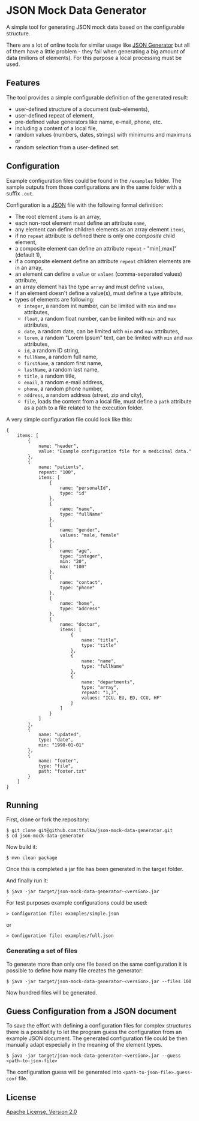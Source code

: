 # JSON Mock Data Generator

A simple tool for generating JSON mock data based on the configurable structure.

There are a lot of online tools for similar usage like [JSON Generator](http://www.json-generator.com) but all of them have a little problem - they fail when generating a big amount of data (milions of elements). For this purpose a local processing must be used.

## Features

The tool provides a simple configurable definition of the generated result:

- user-defined structure of a document (sub-elements),
- user-defined repeat of element,
- pre-defined value generators like name, e-mail, phone, etc.
- including a content of a local file,
- random values (numbers, dates, strings) with minimums and maximuns or
- random selection from a user-defined set.

## Configuration

Example configuration files could be found in the `/examples` folder.
The sample outputs from those configurations are in the same folder with a suffix `.out`.

Configuration is a [JSON](http://www.json.org) file with the following formal definition:

- The root element `items` is an array,
- each non-root element must define an attribute `name`,
- any element can define children elements as an array element `items`,
- if no `repeat` attribute is defined there is only one *composite* child element,
- a composite element can define an attribute `repeat` - "min[,max]" (default 1),
- if a composite element define an attribute `repeat` children elements are in an array,
- an element can define a `value` or `values` (comma-separated values) attribute,
- an array element has the type `array` and must define `values`,
- if an element doesn't define a value(s), must define a `type` attribute,
- types of elements are following:
	- `integer`, a random int number, can be limited with `min` and `max` attributes,
	- `float`, a random float number, can be limited with `min` and `max` attributes,
	- `date`, a random date, can be limited with `min` and `max` attributes,
	- `lorem`, a random "Lorem Ipsum" text, can be limited with `min` and `max` attributes,
	- `id`, a random ID string, 
	- `fullName`, a random full name,
	- `firstName`, a random first name,
	- `lastName`, a random last name,
	- `title`, a random title,
	- `email`, a random e-mail address,
	- `phone`, a random phone number,
	- `address`, a random address (street, zip and city),
	- `file`, loads the content from a local file, must define a `path` attribute as a path to a file related to the execution folder.
	
A very simple configuration file could look like this:

```
{
	items: [
		{
			name: "header",
			value: "Example configuration file for a medicinal data."
		},
		{
			name: "patients",
			repeat: "100",
			items: [
				{
					name: "personalId",
					type: "id"
				},
				{
					name: "name",
					type: "fullName"
				},
				{
					name: "gender",
					values: "male, female"
				},
				{
					name: "age",
					type: "integer",
					min: "20",
					max: "100"
				},
				{
					name: "contact",
					type: "phone"
				},
				{
					name: "home",
					type: "address"
				},
				{
					name: "doctor",
					items: [
						{
							name: "title",
							type: "title"
						},
						{
							name: "name",
							type: "fullName"
						},
                        {
                            name: "departments",
                            type: "array",
                            repeat: "1,3",
                            values: "ICU, EU, ED, CCU, HF"
                        }
					]
				}
			]
		},
		{
			name: "updated",
			type: "date",
			min: "1990-01-01"
		},
		{
			name: "footer",
			type: "file",
			path: "footer.txt"
		}
	]
}
```
	
## Running

First, clone or fork the repository:

```
$ git clone git@github.com:ttulka/json-mock-data-generator.git
$ cd json-mock-data-generator
```
Now build it:
```
$ mvn clean package
```
Once this is completed a jar file has been generated in the target folder.

And finally run it: 

```
$ java -jar target/json-mock-data-generator-<version>.jar
```

For test purposes example configurations could be used:

```
> Configuration file: examples/simple.json
```
or
```
> Configuration file: examples/full.json
```  

### Generating a set of files

To generate more than only one file based on the same configuration it is possible to define how many file creates the generator:

```
$ java -jar target/json-mock-data-generator-<version>.jar --files 100
```

Now hundred files will be generated.

## Guess Configuration from a JSON document

To save the effort with defining a configuration files for complex structures there is a possibility to let the program guess the configuration from an example JSON document.
The generated configuration file could be then manually adapt especially in the meaning of the element types.

``
$ java -jar target/json-mock-data-generator-<version>.jar --guess <path-to-json-file>
``

The configuration guess will be generated into `<path-to-json-file>.guess-conf` file.

## License

[Apache License, Version 2.0](http://www.apache.org/licenses/LICENSE-2.0)
